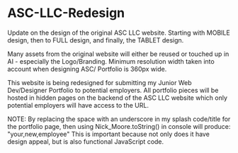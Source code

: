 # ASC-LLC-Redesign

Update on the design of the original ASC LLC website.
Starting with MOBILE design, then to FULL design, and finally, the TABLET design.

Many assets from the original website will either be reused or touched up in AI - especially the Logo/Branding.
Minimum resolution width taken into account when designing ASC/ Portfolio is 360px wide.

This website is being redesigned for submitting my Junior Web Dev/Designer Portfolio to potential employers.
All portfolio pieces will be hosted in hidden pages on the backend of the ASC LLC website which only potential employers will have access to the URL.

NOTE: By replacing the space with an underscore in my splash code/title for the portfolio page, then using Nick_Moore.toString() in console will produce: "your,new,employee"
This is important because not only does it have design appeal, but is also functional JavaScript code.
